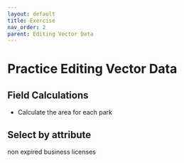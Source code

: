 ```yaml
---
layout: default
title: Exercise
nav_order: 2
parent: Editing Vector Data
---
```

# Practice Editing Vector Data 



## Field Calculations
- Calculate the area for each park 

## Select by attribute 
non expired business licenses 




